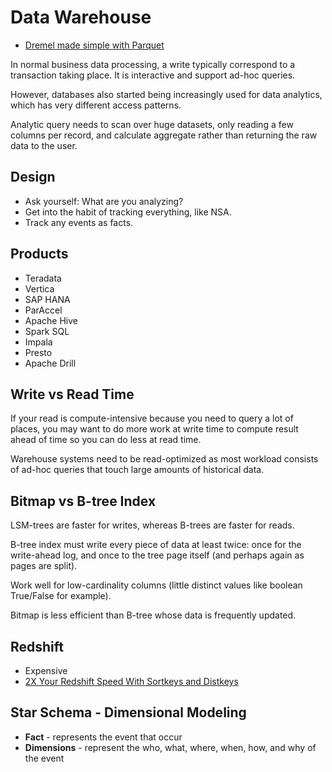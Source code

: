 # Data Warehouse

* [Dremel made simple with Parquet](https://blog.twitter.com/2013/dremel-made-simple-with-parquet)

In normal business data processing, a write typically correspond to a transaction taking place. It is interactive and support ad-hoc queries.

However, databases also started being increasingly used for data analytics, which has very different access patterns.

Analytic query needs to scan over huge datasets, only reading a few columns per record, and calculate aggregate rather than returning the raw data to the user.

## Design

* Ask yourself: What are you analyzing?
* Get into the habit of tracking everything, like NSA.
* Track any events as facts.

## Products

* Teradata
* Vertica
* SAP HANA
* ParAccel
* Apache Hive
* Spark SQL
* Impala
* Presto
* Apache Drill

## Write vs Read Time

If your read is compute-intensive because you need to query a lot of places, you may want to do more work at write time to compute result ahead of time so you can do less at read time.

Warehouse systems need to be read-optimized as most workload consists of ad-hoc queries that touch large amounts of historical data.

## Bitmap vs B-tree Index

LSM-trees are faster for writes, whereas B-trees are faster for reads.

B-tree index must write every piece of data at least twice: once for the write-ahead log, and once to the tree page itself (and perhaps again as pages are split).

Work well for low-cardinality columns (little distinct values like boolean True/False for example).

Bitmap is less efficient than B-tree whose data is frequently updated.

## Redshift

* Expensive
* [2X Your Redshift Speed With Sortkeys and Distkeys](https://www.periscopedata.com/blog/double-your-redshift-performance-with-the-right-sortkeys-and-distkeys.html)

## Star Schema - Dimensional Modeling

* **Fact** - represents the event that occur
* **Dimensions** - represent the who, what, where, when, how, and why of the event


